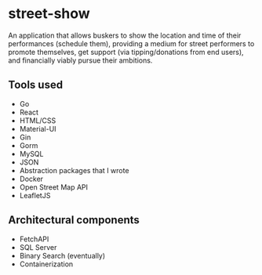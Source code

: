 # street-show

An application that allows buskers to show the location and time of their performances (schedule them), providing a medium for street performers to promote themselves, get support (via tipping/donations from end users), and financially viably pursue their ambitions. 

## Tools used

- Go
- React
- HTML/CSS
- Material-UI
- Gin
- Gorm
- MySQL
- JSON 
- Abstraction packages that I wrote
- Docker
- Open Street Map API
- LeafletJS

## Architectural components

- FetchAPI
- SQL Server
- Binary Search (eventually)
- Containerization
